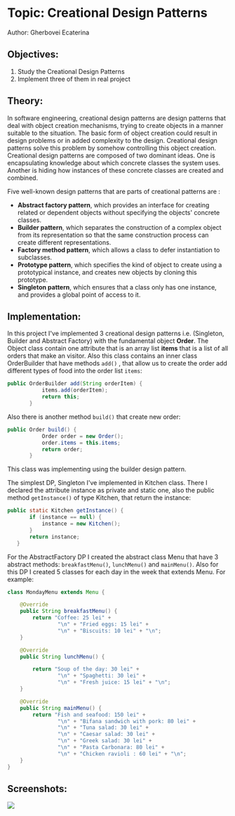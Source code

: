 # Topic: Creational Design Patterns
Author: Gherbovei Ecaterina

## Objectives:
1. Study the Creational Design Patterns
2. Implement three of them in real project

## Theory:
In software engineering, creational design patterns are design patterns that deal with object creation mechanisms, 
trying to create objects in a manner suitable to the situation. The basic form of object creation could result in design
problems or in added complexity to the design. Creational design patterns solve this problem by somehow controlling this
object creation.
Creational design patterns are composed of two dominant ideas. One is encapsulating knowledge about which concrete 
classes the system uses. Another is hiding how instances of these concrete classes are created and combined.

Five well-known design patterns that are parts of creational patterns are :

 - **Abstract factory pattern**, which provides an interface for creating related or dependent objects without specifying 
 the objects' concrete classes.
 - **Builder pattern**, which separates the construction of a complex object from its representation so that the same 
 construction process can create different representations.
 - **Factory method pattern**, which allows a class to defer instantiation to subclasses.
 - **Prototype pattern**, which specifies the kind of object to create using a prototypical instance, and creates new 
 objects by cloning this prototype.
 - **Singleton pattern**, which ensures that a class only has one instance, and provides a global point of access to it.
 
## Implementation:
In this project I've implemented 3 creational design patterns i.e. (Singleton, Builder and Abstract Factory)
with the fundamental object **Order**. The Object class contain one attribute that is an array list **items** that is a
list of all orders that make an visitor. Also this class contains an inner class OrderBuilder that have methods `add()` 
, that allow us to create the order add different types of food into the order list `items`:
 ```Java
public OrderBuilder add(String orderItem) {
            items.add(orderItem);
            return this;
        }
```
 Also there is another method 
`build()` that create new order:
 ```Java
public Order build() {
            Order order = new Order();
            order.items = this.items;
            return order;
        }
```
 This class was implementing using the builder design pattern.
 
 The simplest DP, Singleton I've implemented in Kitchen class. There I declared the attribute instance as private and 
 static one, also the public method `getInstance()` of type Kitchen, that return the instance:
 ```Java
public static Kitchen getInstance() {
        if (instance == null) {
            instance = new Kitchen();
        }
        return instance;
    }
```

For the AbstractFactory DP I created the abstract class Menu that have 3 abstract methods: `breakfastMenu()`, 
`lunchMenu()` and `mainMenu()`. Also for this DP I created 5 classes for each day in the week that extends Menu.
For example:
```Java
class MondayMenu extends Menu {

    @Override
    public String breakfastMenu() {
        return "Coffee: 25 lei" +
                "\n" + "Fried eggs: 15 lei" +
                "\n" + "Biscuits: 10 lei" + "\n";
    }

    @Override
    public String lunchMenu() {

        return "Soup of the day: 30 lei" +
                "\n" + "Spaghetti: 30 lei" +
                "\n" + "Fresh juice: 15 lei" + "\n";
    }

    @Override
    public String mainMenu() {
        return "Fish and seafood: 150 lei" +
                "\n" + "Bifana sandwich with pork: 80 lei" +
                "\n" + "Tuna salad: 30 lei" +
                "\n" + "Caesar salad: 30 lei" +
                "\n" + "Greek salad: 30 lei" +
                "\n" + "Pasta Carbonara: 80 lei" +
                "\n" + "Chicken ravioli : 60 lei" + "\n";
    }
}
```
## Screenshots:
![](/Images/Capture_Lab1.png)
